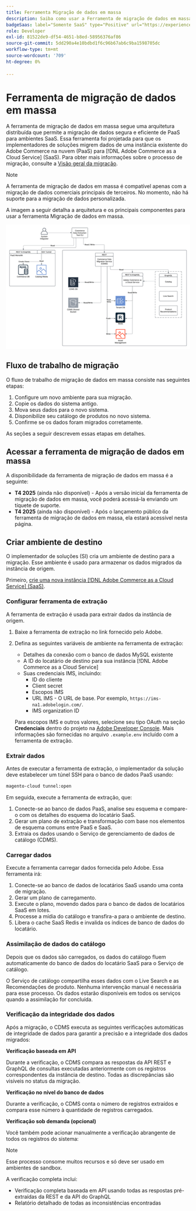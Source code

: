 ```yaml
---
title: Ferramenta Migração de dados em massa
description: Saiba como usar a Ferramenta de migração de dados em massa para migrar dados da sua instância existente do Adobe Commerce na nuvem para o  [!DNL Adobe Commerce as a Cloud Service].
badgeSaas: label="Somente SaaS" type="Positive" url="https://experienceleague.adobe.com/pt-br/docs/commerce/user-guides/product-solutions" tooltip="Aplicável somente a projetos do Adobe Commerce as a Cloud Service e do Adobe Commerce Optimizer (infraestrutura SaaS gerenciada pela Adobe)."
role: Developer
exl-id: 81522de9-df54-4651-b8ed-58956376af86
source-git-commit: 5dd290a4e10bdbd1f6c96b67ab6c9ba1598705dc
workflow-type: tm+mt
source-wordcount: '709'
ht-degree: 0%

---
```


# Ferramenta de migração de dados em massa

A ferramenta de migração de dados em massa segue uma arquitetura distribuída que permite a migração de dados segura e eficiente de PaaS para ambientes SaaS. Essa ferramenta foi projetada para que os implementadores de soluções migrem dados de uma instância existente do Adobe Commerce na nuvem (PaaS) para [!DNL Adobe Commerce as a Cloud Service] (SaaS). Para obter mais informações sobre o processo de migração, consulte a [Visão geral da migração](./overview.md).

>[!NOTE]
>
>A ferramenta de migração de dados em massa é compatível apenas com a migração de dados comerciais principais de terceiros. No momento, não há suporte para a migração de dados personalizada.

A imagem a seguir detalha a arquitetura e os principais componentes para usar a ferramenta Migração de dados em massa.

![Arquitetura da Ferramenta de Migração de Dados em Massa](../assets/bulk-data-diagram.png)

## Fluxo de trabalho de migração

O fluxo de trabalho de migração de dados em massa consiste nas seguintes etapas:

1. Configure um novo ambiente para sua migração.
1. Copie os dados do sistema antigo.
1. Mova seus dados para o novo sistema.
1. Disponibilize seu catálogo de produtos no novo sistema.
1. Confirme se os dados foram migrados corretamente.

As seções a seguir descrevem essas etapas em detalhes.

## Acessar a ferramenta de migração de dados em massa

A disponibilidade da ferramenta de migração de dados em massa é a seguinte:

- **T4 2025** (ainda não disponível) - Após a versão inicial da ferramenta de migração de dados em massa, você poderá acessá-la enviando um tíquete de suporte.
- **T4 2025** (ainda não disponível) - Após o lançamento público da ferramenta de migração de dados em massa, ela estará acessível nesta página.

## Criar ambiente de destino

O implementador de soluções (SI) cria um ambiente de destino para a migração. Esse ambiente é usado para armazenar os dados migrados da instância de origem.

Primeiro, [crie uma nova instância [!DNL Adobe Commerce as a Cloud Service] (SaaS)](../getting-started.md#create-an-instance).

### Configurar ferramenta de extração

A ferramenta de extração é usada para extrair dados da instância de origem.

1. Baixe a ferramenta de extração no link fornecido pelo Adobe.
1. Defina as seguintes variáveis de ambiente na ferramenta de extração:
   - Detalhes da conexão com o banco de dados MySQL existente
   - A ID do locatário de destino para sua instância [!DNL Adobe Commerce as a Cloud Service]
   - Suas credenciais IMS, incluindo:
      - ID do cliente
      - Client secret
      - Escopos IMS
      - URL IMS - O URL de base. Por exemplo, `https://ims-na1.adobelogin.com/`.
      - IMS organization ID

   Para escopos IMS e outros valores, selecione seu tipo OAuth na seção **Credenciais** dentro do projeto na [Adobe Developer Console](https://developer.adobe.com/console/). Mais informações são fornecidas no arquivo `.example.env` incluído com a ferramenta de extração.

### Extrair dados

Antes de executar a ferramenta de extração, o implementador da solução deve estabelecer um túnel SSH para o banco de dados PaaS usando:

```bash
magento-cloud tunnel:open
```

Em seguida, execute a ferramenta de extração, que:

1. Conecte-se ao banco de dados PaaS, analise seu esquema e compare-o com os detalhes do esquema do locatário SaaS.
1. Gerar um plano de extração e transformação com base nos elementos de esquema comuns entre PaaS e SaaS.
1. Extraia os dados usando o Serviço de gerenciamento de dados de catálogo (CDMS).

### Carregar dados

Execute a ferramenta carregar dados fornecida pelo Adobe. Essa ferramenta irá:

1. Conecte-se ao banco de dados de locatários SaaS usando uma conta de migração.
1. Gerar um plano de carregamento.
1. Execute o plano, movendo dados para o banco de dados de locatários SaaS em lotes.
1. Processe a mídia do catálogo e transfira-a para o ambiente de destino.
1. Libera o cache SaaS Redis e invalida os índices de banco de dados do locatário.

### Assimilação de dados do catálogo

Depois que os dados são carregados, os dados do catálogo fluem automaticamente do banco de dados do locatário SaaS para o Serviço de catálogo.

O Serviço de catálogo compartilha esses dados com o Live Search e as Recomendações de produto. Nenhuma intervenção manual é necessária para esse processo. Os dados estarão disponíveis em todos os serviços quando a assimilação for concluída.

### Verificação da integridade dos dados

Após a migração, o CDMS executa as seguintes verificações automáticas de integridade de dados para garantir a precisão e a integridade dos dados migrados:

**Verificação baseada em API**

Durante a verificação, o CDMS compara as respostas da API REST e GraphQL de consultas executadas anteriormente com os registros correspondentes da instância de destino. Todas as discrepâncias são visíveis no status da migração.

**Verificação no nível do banco de dados**

Durante a verificação, o CDMS conta o número de registros extraídos e compara esse número à quantidade de registros carregados.

**Verificação sob demanda (opcional)**

Você também pode acionar manualmente a verificação abrangente de todos os registros do sistema:

>[!NOTE]
>
>Esse processo consome muitos recursos e só deve ser usado em ambientes de sandbox.

A verificação completa inclui:

- Verificação completa baseada em API usando todas as respostas pré-extraídas da REST e da API do GraphQL
- Relatório detalhado de todas as inconsistências encontradas
